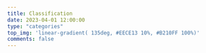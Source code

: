 ```yaml
---
title: Classification
date: 2023-04-01 12:00:00
type: "categories"
top_img: 'linear-gradient( 135deg, #EECE13 10%, #B210FF 100%)'
comments: false
---
```

